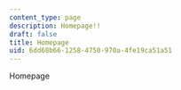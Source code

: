 ```yaml
---
content_type: page
description: Homepage!!
draft: false
title: Homepage
uid: 6dd68b66-1258-4750-970a-4fe19ca51a51
---
```

Homepage